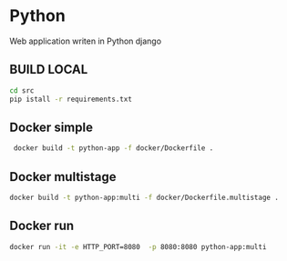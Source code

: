 # Python

Web application writen in Python django

## BUILD LOCAL

```bash
cd src
pip istall -r requirements.txt
```

## Docker simple

```bash
 docker build -t python-app -f docker/Dockerfile .
```

## Docker multistage

```bash
docker build -t python-app:multi -f docker/Dockerfile.multistage .
```

## Docker run

```bash
docker run -it -e HTTP_PORT=8080  -p 8080:8080 python-app:multi
```
